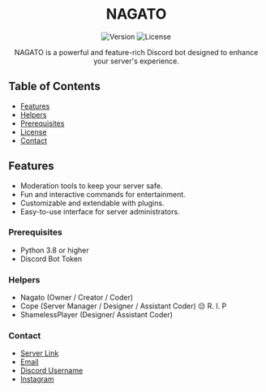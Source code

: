 <!-- Project Title -->
<h1 align="center">NAGATO</h1>

<!-- Badges -->
<p align="center">
  <img src="https://img.shields.io/badge/version-1.0.0-brightgreen.svg" alt="Version">
  <img src="https://img.shields.io/badge/license-GNU-blue.svg" alt="License">
</p>

<!-- Description -->
<p align="center">NAGATO is a powerful and feature-rich Discord bot designed to enhance your server's experience.</p>

<!-- Table of Contents -->
## Table of Contents
- [Features](#features)
- [Helpers](#helpers)
- [Prerequisites](#prerequisites)
- [License](LICENSE)
- [Contact](#contact)

<!-- Features -->
## Features
- Moderation tools to keep your server safe.
- Fun and interactive commands for entertainment.
- Customizable and extendable with plugins.
- Easy-to-use interface for server administrators.

### Prerequisites
- Python 3.8 or higher
- Discord Bot Token

### Helpers
- Nagato (Owner / Creator / Coder)
- Cope (Server Manager / Designer / Assistant Coder) 😔 R. I. P
- ShamelessPlayer (Designer/ Assistant Coder)

### Contact
- [Server Link](https://discord.gg/sGnASjneTh)
- [Email](nagato.develop@gmail.com)
- [Discord Username](https://discord.com/users/uzumaki._.nagato)
- [Instagram](https://instagram.com/ibirahim.m0siin)